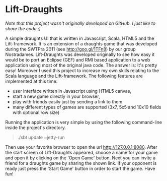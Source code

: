 Lift-Draughts
=============

<i>Note that this project wasn't originally developed on GitHub. I just like to share the code :)</i>

A simple draughts UI that is written in Javascript, Scala, HTML5 and the Lift-framework. It is an extension of a draughts game that was developed during the SWTPra 2011 (see http://goo.gl/1TFn8) by our group Nostradames. Lift-Draughts was developed originally to see how easy it would be to port an Eclipse (GEF) and RMI based application to a web application using most of the original java code. The answer is: It's pretty easy! Moreover I used this project to increase my own skills relating to the Scala language and the Lift-framework. The following features are implemented at this time:

- user interface written in Javascript using HTML5 canvas,
- start a new game directly in your browser,
- play with friends easily just by sending a link to them
- many different types of games are supported (3x7, 5x5 and 10x10 fields with optional row size)

Running the application is very simple by using the following command-line inside the project's directory.

> ./sbt update ~jetty-run

Then use your favorite browser to open the url http://127.0.0.1:8080. After the start screen of Lift-Draughts appeared, choose a name for your game and open it by clicking on the 'Open Game' button. Next you can invite a friend for a draughts game by sharing the shown link. If your opponent is ready just press the 'Start Game' button in order to start the game. Have fun!

